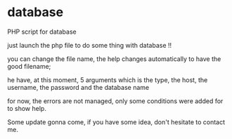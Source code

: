 # database
PHP script for database

just launch the php file to do some thing with database !!

you can change the file name, the help changes automatically to have the good filename;

he have, at this moment, 5 arguments which is the type, the host, the username, the password and the database name

for now, the errors are not managed, only some conditions were added for to show help.

Some update gonna come, if you have some idea, don't hesitate to contact me.
